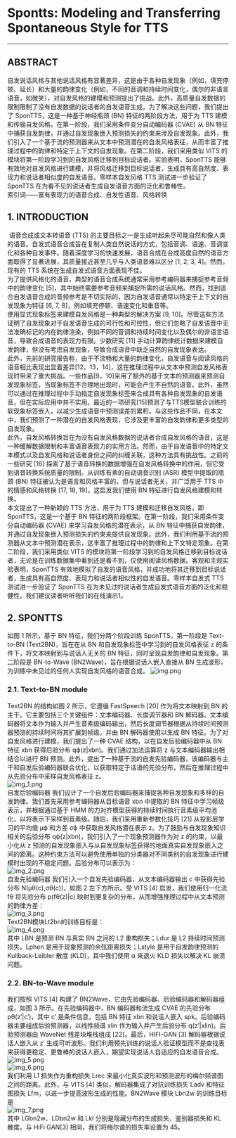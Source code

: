 # Spontts: Modeling and Transferring Spontaneous Style for TTS
___
## ABSTRACT
自发说话风格与其他说话风格有显著差异，这是由于各种自发现象（例如，填充停顿、延长）和大量的韵律变化（例如，不同的音调和持续时间变化，偶尔的非语言语音，如微笑），对自发风格的建模和预测提出了挑战。此外，高质量自发数据的限制限制了没有自发数据的说话者的自发语音生成。为了解决这些问题，我们提出了 SponTTS，这是一种基于神经瓶颈 (BN) 特征的两阶段方法，用于为 TTS 建模和传输自发风格。在第一阶段，我们采用条件变分自动编码器 (CVAE) 从 BN 特征中捕获自发韵律，并通过自发现象嵌入预测损失的约束来涉及自发现象。此外，我们引入了一个基于流的预测器来从文本中预测潜在的自发风格表征，从而丰富了推理过程中的韵律和特定于上下文的自发现象。在第二阶段，我们采用类似 VITS 的模块将第一阶段学习到的自发风格迁移到目标说话者。实验表明，SponTTS 能够有效地对自发风格进行建模，并将风格迁移到目标说话者，生成具有高自然度、表现力和说话者相似度的自发语音。零样本自发风格 TTS 测试进一步验证了 SponTTS 在为看不见的说话者生成自发语音方面的泛化和鲁棒性。  
索引词——富有表现力的语音合成、自发性语音、风格转换
##  1. INTRODUCTION
​        语音合成或文本转语音 (TTS) 的主要目标之一是生成听起来尽可能自然和像人类的语音。自发式语音合成旨在复制人类自然说话的方式，包括音调、语速、音调变化和各种自发事件。随着深度学习的快速发展，语音合成在合成高度自然的语音方面取得了显著进展，其质量接近甚至几乎与人类语音难以区分 [1, 2, 3, 4]。然而，现有的 TTS 系统在生成自发式语音方面表现不佳。  
​        为了提供风格化的语音，典型的语音合成系统通常采用参考编码器来捕捉参考音频中的韵律变化 [5]，其中始终需要参考音频来捕捉所需的说话风格。然而，找到适合自发语音合成的音频参考是不切实际的，因为自发语音通常以特定于上下文的自发现象为特征 [6, 7, 8]，例如填充停顿、语速变化和重音等。  
​        使用显式现象标签来建模自发风格是一种典型的解决方案 [9, 10]。尽管这些方法证明了自发现象对于自发语音生成的可行性和可控性，但它们忽略了自发语音中无法准确标记的内在韵律渲染，例如不同的音调和持续时间变化以及偶尔的非语言语音，导致合成语音的表现力有限。少数研究 [11] 手动计算韵律统计数据来建模自发韵律，但没有考虑自发现象，导致合成语音中缺乏自然的自发现象表达。  
​	此外，先前的研究报告称，由于不流畅和大量的韵律变化，自发语音与阅读风格的语音相比表现出显着差异[12，13，14]，这在推理过程中从文本中预测自发风格表现时带来了重大挑战。一些作品[9，10]采用了额外的基于文本的预测器来预测自发现象标签，当现象标签不合理地出现时，可能会产生不自然的语音。此外，虽然可以通过在推理过程中手动指定自发现象标签来合成具有各种自发现象的自发语音，但在实际应用中并不实用。最近的一项研究[15]预测了与TTS模型联合训练的软现象标签嵌入，以减少生成语音中预测误差的累积。与这些作品不同，在本文中，我们预测了一种潜在的自发风格表现，它涉及更丰富的自发韵律和更多类型的自发现象。  
此外，自发风格转换旨在为没有自发风格数据的说话者合成自发风格的语音，这是一种缓解数据限制和丰富语音表现力的实用方法。然而，由于自发语音中的特定文本模式以及自发风格和说话者身份之间的纠缠关联，这种方法具有挑战性。之前的一些研究 [16] 探索了基于语音转换的数据增强在自发风格转换中的作用，但它受到语音转换系统质量的限制。从训练有素的自动语音识别 (ASR) 模型中提取的瓶颈 (BN) 特征被认为是语言和风格丰富的，但与说话者无关，并广泛用于 TTS 中的情感和风格转换 [17, 18, 19]，这启发我们使用 BN 特征进行自发风格建模和转换。  
本文提出了一种新颖的 TTS 方法，用于为 TTS 建模和迁移自发风格，即 SponTTS，这是一个基于 BN 特征的两阶段框架。在第一阶段，我们采用条件变分自动编码器 (CVAE) 来学习自发风格的潜在表示，从 BN 特征中捕获自发韵律，并通过自发现象嵌入预测损失的约束来提供自发现象。此外，我们利用基于流的预测器从文本中预测潜在表示，这丰富了推理过程中的韵律和上下文特定现象。在第二阶段，我们采用类似 VITS 的模块将第一阶段学习到的自发风格迁移到目标说话者，无论是在训练数据集中看到还是看不到，仅使用阅读风格数据。客观和主观实验表明，SponTTS 有效地模拟了自发的语音风格，并成功地将其迁移到目标说话者，生成具有高自然度、表现力和说话者相似性的自发语音。零样本自发式 TTS 测试进一步验证了 SponTTS 在为未见过的说话者生成自发式语音方面的泛化和稳健性。我们建议读者听听我们的在线演示1。
##  2. SPONTTS
如图 1 所示，基于 BN 特征，我们分两个阶段训练 SponTTS。第一阶段是 Text-to-BN (Text2BN)，旨在在从 BN 和自发现象标签中学习到的自发风格表征 z 的条件下，将文本映射到与说话人无关的 BN 特征，同时呈现自发韵律和自发现象。第二阶段是 BN-to-Wave (BN2Wave)，旨在根据说话人嵌入直接从 BN 生成波形，为训练中未见过的任何人实现自发风格的语音合成。
![img.png](img.png)  
###  2.1. Text-to-BN module
Text2BN 的结构如图 2 所示，它遵循 FastSpeech [20] 作为将文本映射到 BN 的主干。它主要包括三个关键组件：文本编码器、长度调节器和 BN 解码器。文本编码器将文本作为输入并产生音素级编码输出，然后长度调节器根据从持续时间预测器预测的持续时间将其扩展到帧级，并由 BN 解码器使用以生成 BN 特征。为了对自发风格进行建模，我们提出了一种 CVAE 结构，以在自发后验编码器中从 BN 特征 xbn 获得后验分布 qϕ(z|xbn)。我们通过加法运算将 z 与文本编码器输出相结合以进行 BN 预测。此外，提出了一种基于流的自发先验编码器，该编码器与主干和自发后验编码器联合优化，以获取特定于话语的先验分布，然后在推理过程中从先验分布中采样自发风格表征 z。  
![img_1.png](img_1.png)  
自发后验编码器 我们设计了一个自发后验编码器来捕捉各种自发现象和多样的自发韵律。我们首先采用参考编码器从目标语音 xbn 中提取的 BN 特征中学习帧级表示，并根据通过基于 HMM 的力对齐模型获得的持续时间执行音素级平均池化，以将表示下采样到音素级。随后，我们采用重新参数化技巧 [21] 从投影层学习的平均值 µϕ 和方差 σϕ 中获取自发风格潜在表示 z。为了鼓励与自发现象知识相关的后验分布 qϕ(z|xbn)，我们引入了一个现象预测器作为对 z 的约束，以最小化从 z 预测的自发现象嵌入与从自发现象标签获得的地面真实自发现象嵌入之间的距离。这种约束方法可以避免使用单独的分类器对不同类别的自发现象进行建模时出现的不稳定问题。后验分布可以表示为：  
![img_2.png](img_2.png)  
自发先验编码器 我们引入一个自发先验编码器，从文本编码器输出 c 中获得先验分布 N(µθ(c),σθ(c))，如图 2 左下方所示。受 VITS [4] 启发，我们使用归一化流 fθ 将先验分布 p(fθ(z)|c) 映射到更复杂的分布，从而增强推理过程中从文本预测的韵律方差：  
![img_3.png](img_3.png)  
Text2BN模块Lt2bn的训练目标是：  
![img_4.png](img_4.png)  
其中 LBN 是预测 BN 与真实 BN 之间的 L2 重构损失；Ldur 是 L2 持续时间预测损失。Lphen 是用于现象预测的余弦距离损失；Lstyle 是用于自发韵律预测的 Kullback-Leibler 散度 (KLD)，其中我们使用 α 来退火 KLD 损失以解决 KL 崩溃问题。    
### 2.2. BN-to-Wave module
我们按照 VITS [4] 构建了 BN2Wave，它由先验编码器、后验编码器和解码器组成，如图 3 所示。在先验编码器中，BN 编码器和流生成 CVAE 的先验分布 pθ(z′|c′)，其中 c′ 是条件信息，包括 BN 特征 xbn 和说话人嵌入 spk。后验编码器主要组成后验预测器，以线性频谱 xlin 作为输入并产生后验分布 q(z′|xlin)。后验预测器由 WaveNet 残差块堆栈组成 [22]。最后，HIFI-GAN [3] 解码器根据说话人嵌入从 z′ 生成可听波形。我们利用预先训练的说话人验证模型而不是查找表来获得更稳定、更鲁棒的说话人嵌入，期望实现说话人自适应的自发语音合成。  
![img_5.png](img_5.png)  
![img_6.png](img_6.png)    
我们利用 L1 损失作为重构损失 Lrec 来最小化真实波形和预测波形的梅尔频谱图之间的距离。此外，与 VITS [4] 类似，解码器集成了对抗训练损失 Ladv 和特征图损失 Lfm，以进一步提高波形生成的性能。BN2Wave 模块 Lbn2w 的训练目标是  
![img_7.png](img_7.png)  
其中 LGbn2w、LDbn2w 和 Lkl 分别是隐藏分布的生成损失、鉴别器损失和 KL 散度。与 HiFi GAN[3] 相同，我们将梅尔谱的损失率设置为 45。
